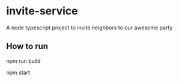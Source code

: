 # invite-service

A node typescript project to invite neighbors to our awesome party

## How to run
npm run build  

npm start